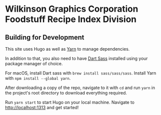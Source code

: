 # Wilkinson Graphics Corporation Foodstuff Recipe Index Division

## Building for Development

This site uses Hugo as well as [Yarn](https://classic.yarnpkg.com/lang/en/docs/install/#mac-stable) to manage dependencies.

In addition to that, you also need to have [Dart Sass](https://gohugo.io/hugo-pipes/transpile-sass-to-css/#installing-in-a-development-environment) installed using your package manager of choice.

For macOS, install Dart sass with `brew install sass/sass/sass`.  Install Yarn with `npm install --global yarn`.

After downloading a copy of the repo, navigate to it with `cd` and run `yarn` in the project's root directory to download everything required.

Run `yarn start` to start Hugo on your local machine.  Navigate to [http://localhost:1313](http://localhost:1313/) and get started!
